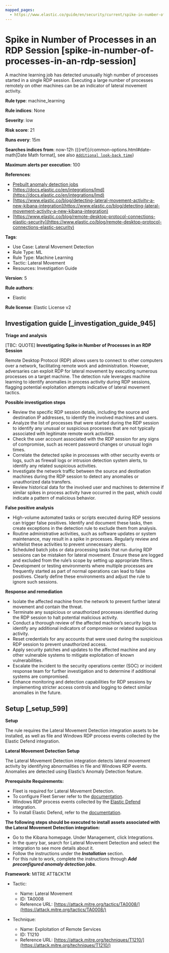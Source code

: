 ```yaml
---
mapped_pages:
  - https://www.elastic.co/guide/en/security/current/spike-in-number-of-processes-in-an-rdp-session.html
---
```


# Spike in Number of Processes in an RDP Session [spike-in-number-of-processes-in-an-rdp-session]

A machine learning job has detected unusually high number of processes started in a single RDP session. Executing a large number of processes remotely on other machines can be an indicator of lateral movement activity.

**Rule type**: machine_learning

**Rule indices**: None

**Severity**: low

**Risk score**: 21

**Runs every**: 15m

**Searches indices from**: now-12h ({{ref}}/common-options.html#date-math[Date Math format], see also [`Additional look-back time`](docs-content://solutions/security/detect-and-alert/create-detection-rule.md#rule-schedule))

**Maximum alerts per execution**: 100

**References**:

* [Prebuilt anomaly detection jobs](docs-content://reference/security/prebuilt-anomaly-detection-jobs.md)
* [https://docs.elastic.co/en/integrations/lmd](https://docs.elastic.co/en/integrations/lmd)
* [https://www.elastic.co/blog/detecting-lateral-movement-activity-a-new-kibana-integration](https://www.elastic.co/blog/detecting-lateral-movement-activity-a-new-kibana-integration)
* [https://www.elastic.co/blog/remote-desktop-protocol-connections-elastic-security](https://www.elastic.co/blog/remote-desktop-protocol-connections-elastic-security)

**Tags**:

* Use Case: Lateral Movement Detection
* Rule Type: ML
* Rule Type: Machine Learning
* Tactic: Lateral Movement
* Resources: Investigation Guide

**Version**: 5

**Rule authors**:

* Elastic

**Rule license**: Elastic License v2

## Investigation guide [_investigation_guide_945]

**Triage and analysis**

[TBC: QUOTE]
**Investigating Spike in Number of Processes in an RDP Session**

Remote Desktop Protocol (RDP) allows users to connect to other computers over a network, facilitating remote work and administration. However, adversaries can exploit RDP for lateral movement by executing numerous processes on a target machine. The detection rule leverages machine learning to identify anomalies in process activity during RDP sessions, flagging potential exploitation attempts indicative of lateral movement tactics.

**Possible investigation steps**

* Review the specific RDP session details, including the source and destination IP addresses, to identify the involved machines and users.
* Analyze the list of processes that were started during the RDP session to identify any unusual or suspicious processes that are not typically associated with legitimate remote work activities.
* Check the user account associated with the RDP session for any signs of compromise, such as recent password changes or unusual login times.
* Correlate the detected spike in processes with other security events or logs, such as firewall logs or intrusion detection system alerts, to identify any related suspicious activities.
* Investigate the network traffic between the source and destination machines during the RDP session to detect any anomalies or unauthorized data transfers.
* Review historical data for the involved user and machines to determine if similar spikes in process activity have occurred in the past, which could indicate a pattern of malicious behavior.

**False positive analysis**

* High-volume automated tasks or scripts executed during RDP sessions can trigger false positives. Identify and document these tasks, then create exceptions in the detection rule to exclude them from analysis.
* Routine administrative activities, such as software updates or system maintenance, may result in a spike in processes. Regularly review and whitelist these activities to prevent unnecessary alerts.
* Scheduled batch jobs or data processing tasks that run during RDP sessions can be mistaken for lateral movement. Ensure these are logged and excluded from the rule’s scope by setting up appropriate filters.
* Development or testing environments where multiple processes are frequently started as part of normal operations can lead to false positives. Clearly define these environments and adjust the rule to ignore such sessions.

**Response and remediation**

* Isolate the affected machine from the network to prevent further lateral movement and contain the threat.
* Terminate any suspicious or unauthorized processes identified during the RDP session to halt potential malicious activity.
* Conduct a thorough review of the affected machine’s security logs to identify any additional indicators of compromise or related suspicious activity.
* Reset credentials for any accounts that were used during the suspicious RDP session to prevent unauthorized access.
* Apply security patches and updates to the affected machine and any other vulnerable systems to mitigate exploitation of known vulnerabilities.
* Escalate the incident to the security operations center (SOC) or incident response team for further investigation and to determine if additional systems are compromised.
* Enhance monitoring and detection capabilities for RDP sessions by implementing stricter access controls and logging to detect similar anomalies in the future.


## Setup [_setup_599]

**Setup**

The rule requires the Lateral Movement Detection integration assets to be installed, as well as file and Windows RDP process events collected by the Elastic Defend integration.

**Lateral Movement Detection Setup**

The Lateral Movement Detection integration detects lateral movement activity by identifying abnormalities in file and Windows RDP events. Anomalies are detected using Elastic’s Anomaly Detection feature.

**Prerequisite Requirements:**

* Fleet is required for Lateral Movement Detection.
* To configure Fleet Server refer to the [documentation](docs-content://reference/ingestion-tools/fleet/fleet-server.md).
* Windows RDP process events collected by the [Elastic Defend](https://docs.elastic.co/en/integrations/endpoint) integration.
* To install Elastic Defend, refer to the [documentation](docs-content://solutions/security/configure-elastic-defend/install-elastic-defend.md).

**The following steps should be executed to install assets associated with the Lateral Movement Detection integration:**

* Go to the Kibana homepage. Under Management, click Integrations.
* In the query bar, search for Lateral Movement Detection and select the integration to see more details about it.
* Follow the instructions under the ***Installation*** section.
* For this rule to work, complete the instructions through ***Add preconfigured anomaly detection jobs***.

**Framework**: MITRE ATT&CKTM

* Tactic:

    * Name: Lateral Movement
    * ID: TA0008
    * Reference URL: [https://attack.mitre.org/tactics/TA0008/](https://attack.mitre.org/tactics/TA0008/)

* Technique:

    * Name: Exploitation of Remote Services
    * ID: T1210
    * Reference URL: [https://attack.mitre.org/techniques/T1210/](https://attack.mitre.org/techniques/T1210/)



